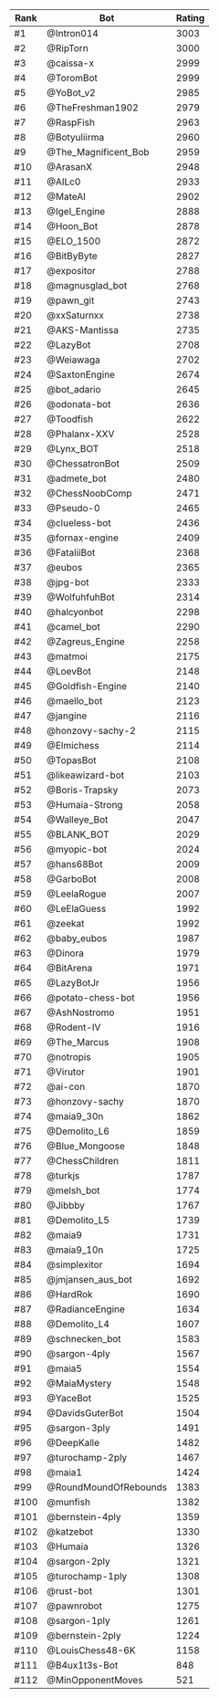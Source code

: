 Rank|Bot|Rating
---|---|---
#1|@Intron014|3003
#2|@RipTorn|3000
#3|@caissa-x|2999
#4|@ToromBot|2999
#5|@YoBot_v2|2985
#6|@TheFreshman1902|2979
#7|@RaspFish|2963
#8|@Botyuliirma|2960
#9|@The_Magnificent_Bob|2959
#10|@ArasanX|2948
#11|@AILc0|2933
#12|@MateAI|2902
#13|@Igel_Engine|2888
#14|@Hoon_Bot|2878
#15|@ELO_1500|2872
#16|@BitByByte|2827
#17|@expositor|2788
#18|@magnusglad_bot|2768
#19|@pawn_git|2743
#20|@xxSaturnxx|2738
#21|@AKS-Mantissa|2735
#22|@LazyBot|2708
#23|@Weiawaga|2702
#24|@SaxtonEngine|2674
#25|@bot_adario|2645
#26|@odonata-bot|2636
#27|@Toodfish|2622
#28|@Phalanx-XXV|2528
#29|@Lynx_BOT|2518
#30|@ChessatronBot|2509
#31|@admete_bot|2480
#32|@ChessNoobComp|2471
#33|@Pseudo-0|2465
#34|@clueless-bot|2436
#35|@fornax-engine|2409
#36|@FataliiBot|2368
#37|@eubos|2365
#38|@jpg-bot|2333
#39|@WolfuhfuhBot|2314
#40|@halcyonbot|2298
#41|@camel_bot|2290
#42|@Zagreus_Engine|2258
#43|@matmoi|2175
#44|@LoevBot|2148
#45|@Goldfish-Engine|2140
#46|@maello_bot|2123
#47|@jangine|2116
#48|@honzovy-sachy-2|2115
#49|@Elmichess|2114
#50|@TopasBot|2108
#51|@likeawizard-bot|2103
#52|@Boris-Trapsky|2073
#53|@Humaia-Strong|2058
#54|@Walleye_Bot|2047
#55|@BLANK_BOT|2029
#56|@myopic-bot|2024
#57|@hans68Bot|2009
#58|@GarboBot|2008
#59|@LeelaRogue|2007
#60|@LeElaGuess|1992
#61|@zeekat|1992
#62|@baby_eubos|1987
#63|@Dinora|1979
#64|@BitArena|1971
#65|@LazyBotJr|1956
#66|@potato-chess-bot|1956
#67|@AshNostromo|1951
#68|@Rodent-IV|1916
#69|@The_Marcus|1908
#70|@notropis|1905
#71|@Virutor|1901
#72|@ai-con|1870
#73|@honzovy-sachy|1870
#74|@maia9_30n|1862
#75|@Demolito_L6|1859
#76|@Blue_Mongoose|1848
#77|@ChessChildren|1811
#78|@turkjs|1787
#79|@melsh_bot|1774
#80|@Jibbby|1767
#81|@Demolito_L5|1739
#82|@maia9|1731
#83|@maia9_10n|1725
#84|@simplexitor|1694
#85|@jmjansen_aus_bot|1692
#86|@HardRok|1690
#87|@RadianceEngine|1634
#88|@Demolito_L4|1607
#89|@schnecken_bot|1583
#90|@sargon-4ply|1567
#91|@maia5|1554
#92|@MaiaMystery|1548
#93|@YaceBot|1525
#94|@DavidsGuterBot|1504
#95|@sargon-3ply|1491
#96|@DeepKalle|1482
#97|@turochamp-2ply|1467
#98|@maia1|1424
#99|@RoundMoundOfRebounds|1383
#100|@munfish|1382
#101|@bernstein-4ply|1359
#102|@katzebot|1330
#103|@Humaia|1326
#104|@sargon-2ply|1321
#105|@turochamp-1ply|1308
#106|@rust-bot|1301
#107|@pawnrobot|1275
#108|@sargon-1ply|1261
#109|@bernstein-2ply|1224
#110|@LouisChess48-6K|1158
#111|@B4ux1t3s-Bot|848
#112|@MinOpponentMoves|521

